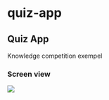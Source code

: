 # quiz-app
 <h2> Quiz App </h2>

 Knowledge competition exempel


 <h3>Screen view </h3>


 ![](quiz.gif)